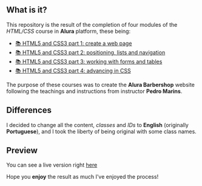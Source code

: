 ## What is it?

This repository is the result of the completion of four modules of the *HTML/CSS* course in **Alura** platform, these being:

- [📚 HTML5 and CSS3 part 1: create a web page](https://cursos.alura.com.br/course/html5-css3-primeiros-passos)
- [📚 HTML5 and CSS3 part 2: positioning, lists and navigation](https://cursos.alura.com.br/course/html5-css3-posicionamento-listas-navegacao)
- [📚 HTML5 and CSS3 part 3: working with forms and tables](https://cursos.alura.com.br/course/html5-css3-formularios-tabelas)
- [📚 HTML5 and CSS3 part 4: advancing in CSS](https://cursos.alura.com.br/course/html5-css3-avancando-css)

The purpose of these courses was to create the **Alura Barbershop** website following the teachings and instructions from instructor **Pedro Marins**.

## Differences

I decided to change all the content, *classes* and *IDs* to **English** (originally **Portuguese**), and I took the liberty of being original with some class names.

## Preview

You can see a live version right [here](https://notmundt.github.io/alura-barbershop/)

Hope you **enjoy** the result as much I've enjoyed the process!
